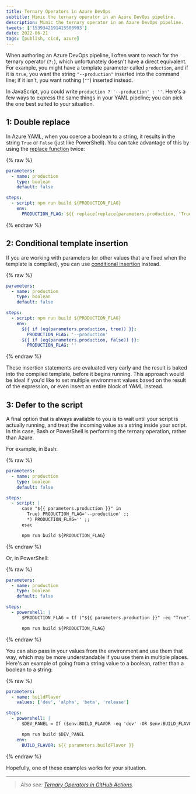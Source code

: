 ```yaml
---
title: Ternary Operators in Azure DevOps
subtitle: Mimic the ternary operator in an Azure DevOps pipeline.
description: Mimic the ternary operator in an Azure DevOps pipeline.
tweets: ['1539342191415508993']
date: 2022-06-21
tags: [publish, cicd, azure]
---
```


When authoring an Azure DevOps pipeline, I often want to reach for the ternary operator (`?:`), which unfortunately doesn't have a direct equivalent. For example, you might have a template parameter called `production`, and if it is `true`, you want the string `"--production"` inserted into the command line; if it isn't, you want nothing (`""`) inserted instead.

In JavaScript, you could write `production ? '--production' : ''`. Here's a few ways to express the same things in your YAML pipeline; you can pick the one best suited to your situation.

## 1: Double replace

In Azure YAML, when you coerce a boolean to a string, it results in the string `True` or `False` (just like PowerShell). You can take advantage of this by using the [replace function](https://docs.microsoft.com/en-us/azure/devops/pipelines/process/expressions?view=azure-devops#replace) twice:

{% raw %}
```yaml
parameters:
  - name: production
    type: boolean
    default: false

steps:
  - script: npm run build ${PRODUCTION_FLAG}
    env:
      PRODUCTION_FLAG: ${{ replace(replace(parameters.production, 'True', '--production'), 'False', '') }}
```
{% endraw %}

## 2: Conditional template insertion

If you are working with parameters (or other values that are fixed when the template is compiled), you can use [conditional insertion](https://docs.microsoft.com/en-us/azure/devops/pipelines/process/templates?view=azure-devops#conditional-insertion) instead.

{% raw %}
```yaml
parameters:
  - name: production
    type: boolean
    default: false

steps:
  - script: npm run build ${PRODUCTION_FLAG}
    env:
      ${{ if (eq(parameters.production, true)) }}:
        PRODUCTION_FLAG: '--production'
      ${{ if (eq(parameters.production, false)) }}:
        PRODUCTION_FLAG: ''
```
{% endraw %}

These insertion statements are evaluated very early and the result is baked into the compiled template, before it begins running. This approach would be ideal if you'd like to set multiple environment values based on the result of the expression, or even insert an entire block of YAML instead.

## 3: Defer to the script

A final option that is always available to you is to wait until your script is actually running, and treat the incoming value as a string inside your script. In this case, Bash or PowerShell is performing the ternary operation, rather than Azure.

For example, in Bash:

{% raw %}
```yaml
parameters:
  - name: production
    type: boolean
    default: false

steps:
  - script: |
      case "${{ parameters.production }}" in
        True) PRODUCTION_FLAG='--production' ;;
        *) PRODUCTION_FLAG='' ;;
      esac

      npm run build ${PRODUCTION_FLAG}
```
{% endraw %}

Or, in PowerShell:

{% raw %}
```yaml
parameters:
  - name: production
    type: boolean
    default: false

steps:
  - powershell: |
      $PRODUCTION_FLAG = If ("${{ parameters.production }}" -eq "True") { '--production' } Else { '' }

      npm run build ${PRODUCTION_FLAG}
```
{% endraw %}

You can also pass in your values from the environment and use them that way, which may be more understandable if you use them in multiple places. Here's an example of going from a string value to a boolean, rather than a boolean to a string:

{% raw %}
```yaml
parameters:
  - name: buildFlavor
    values: ['dev', 'alpha', 'beta', 'release']

steps:
  - powershell: |
      $DEV_PANEL = If ($env:BUILD_FLAVOR -eq 'dev' -OR $env:BUILD_FLAVOR -eq 'alpha') { 'true' } Else { 'false' }

      npm run build $DEV_PANEL
    env:
      BUILD_FLAVOR: ${{ parameters.buildFlavor }}
```
{% endraw %}

Hopefully, one of these examples works for your situation.

---

> _Also see: [Ternary Operators in GitHub Actions](https://7tonshark.com/posts/github-actions-ternary-operator/)._
